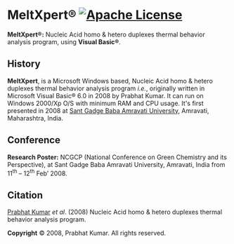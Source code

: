 # MeltXpert® [![Apache License](https://img.shields.io/badge/license-Apache-blue.svg)](https://github.com/MeltXpert/MeltXpert/blob/master/LICENSE)
<b>MeltXpert®:</b> Nucleic Acid homo & hetero duplexes thermal behavior analysis program, using <b>Visual Basic®</b>.
## History
<b>MeltXpert</b>, is a Microsoft Windows based, Nucleic Acid homo & hetero duplexes thermal behavior analysis program _i.e._, originally written in Microsoft Visual Basic® 6.0 in 2008 by Prabhat Kumar. It can run on Windows 2000/Xp O/S with minimum RAM and CPU usage. It's first presented in 2008 at [Sant Gadge Baba Amravati University](http://www.sgbau.ac.in/), Amravati, Maharashtra, India.
## Conference
<b>Research Poster:</b> NCGCP (National Conference on Green Chemistry and its Perspective), at Sant Gadge Baba Amravati University, Amravati, India from 11<sup>th</sup> – 12<sup>th</sup> Feb’ 2008.
## Citation
[Prabhat Kumar](http://prabhatkumar.org/) _et al_. (2008) Nucleic Acid homo & hetero duplexes thermal behavior analysis program.

<b>Copyright</b> © 2008, Prabhat Kumar. All rights reserved.
